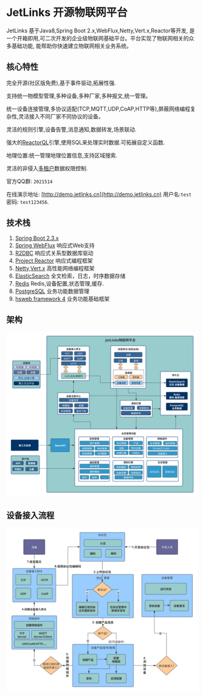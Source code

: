 # JetLinks 开源物联网平台

JetLinks 基于Java8,Spring Boot 2.x,WebFlux,Netty,Vert.x,Reactor等开发, 
是一个开箱即用,可二次开发的企业级物联网基础平台。平台实现了物联网相关的众多基础功能,
能帮助你快速建立物联网相关业务系统。

## 核心特性

完全开源(社区版免费),基于事件驱动,拓展性强.

支持统一物模型管理,多种设备,多种厂家,多种报文,统一管理。

统一设备连接管理,多协议适配(TCP,MQTT,UDP,CoAP,HTTP等),屏蔽网络编程复杂性,灵活接入不同厂家不同协议的设备。

灵活的规则引擎,设备告警,消息通知,数据转发,场景联动.

强大的[ReactorQL](./dev-guide/reactor-ql.md)引擎,使用SQL来处理实时数据.可拓展自定义函数.

地理位置:统一管理地理位置信息,支持区域搜索. 

灵活的非侵入[多租户](./dev-guide/multi-tenant.md)数据权限控制.

官方QQ群: `2021514`

在线演示地址: [http://demo.jetlinks.cn](http://demo.jetlinks.cn) 用户名:`test` 密码: `test123456`.

## 技术栈

1. [Spring Boot 2.3.x](https://spring.io/projects/spring-boot)
2. [Spring WebFlux](https://spring.io/) 响应式Web支持
3. [R2DBC](https://r2dbc.io/) 响应式关系型数据库驱动
4. [Project Reactor](https://projectreactor.io/) 响应式编程框架
4. [Netty](https://netty.io/),[Vert.x](https://vertx.io/) 高性能网络编程框架
5. [ElasticSearch](https://www.elastic.co/cn/products/enterprise-search) 全文检索，日志，时序数据存储
6. [Redis](https://redis.io/) Redis,设备配置,状态管理,缓存.
7. [PostgreSQL](https://www.postgresql.org) 业务功能数据管理
8. [hsweb framework 4](https://github.com/hs-web) 业务功能基础框架

## 架构

![platform](./platform.svg)


## 设备接入流程

![flow](./best-practices/device-flow.svg)